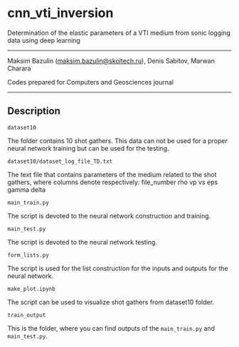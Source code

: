 # cnn_vti_inversion
Determination of the elastic parameters of a VTI medium from sonic logging data using deep learning

************************
Maksim Bazulin (maksim.bazulin@skoltech.ru), Denis Sabitov, Marwan Charara

Codes prepared for Computers and Geosciences journal
************************

## Description

```
dataset10
```
The folder contains 10 shot gathers. This data can not be used for a proper neural network training but can be used for the testing. 


```
dataset10/dataset_log_file_TD.txt
```
The text file that contains parameters of the medium related to the shot gathers, where columns denote respectively:
file_number rho vp vs eps gamma delta

```
main_train.py
```
The script is devoted to the neural network construction and training.  

```
main_test.py
```
The script is devoted to the neural network testing.  

```
form_lists.py
```
The script is used for the list construction for the inputs and outputs for the neural network. 

```
make_plot.ipynb
```
The script can be used to visualize shot gathers from dataset10 folder.

```
train_output
```
This is the folder, where you can find outputs of the `main_train.py` and `main_test.py`. 
